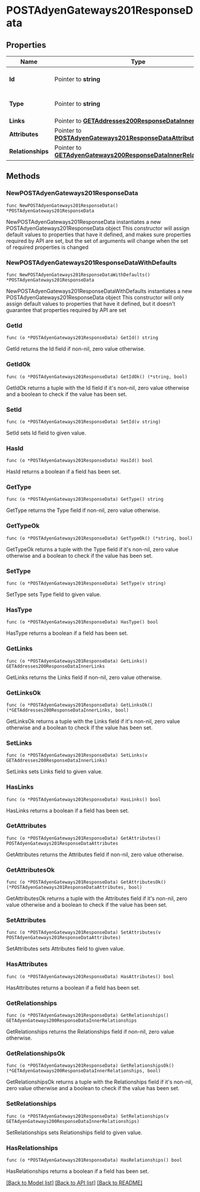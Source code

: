 # POSTAdyenGateways201ResponseData

## Properties

Name | Type | Description | Notes
------------ | ------------- | ------------- | -------------
**Id** | Pointer to **string** | The resource&#39;s id | [optional] 
**Type** | Pointer to **string** | The resource&#39;s type | [optional] 
**Links** | Pointer to [**GETAddresses200ResponseDataInnerLinks**](GETAddresses200ResponseDataInnerLinks.md) |  | [optional] 
**Attributes** | Pointer to [**POSTAdyenGateways201ResponseDataAttributes**](POSTAdyenGateways201ResponseDataAttributes.md) |  | [optional] 
**Relationships** | Pointer to [**GETAdyenGateways200ResponseDataInnerRelationships**](GETAdyenGateways200ResponseDataInnerRelationships.md) |  | [optional] 

## Methods

### NewPOSTAdyenGateways201ResponseData

`func NewPOSTAdyenGateways201ResponseData() *POSTAdyenGateways201ResponseData`

NewPOSTAdyenGateways201ResponseData instantiates a new POSTAdyenGateways201ResponseData object
This constructor will assign default values to properties that have it defined,
and makes sure properties required by API are set, but the set of arguments
will change when the set of required properties is changed

### NewPOSTAdyenGateways201ResponseDataWithDefaults

`func NewPOSTAdyenGateways201ResponseDataWithDefaults() *POSTAdyenGateways201ResponseData`

NewPOSTAdyenGateways201ResponseDataWithDefaults instantiates a new POSTAdyenGateways201ResponseData object
This constructor will only assign default values to properties that have it defined,
but it doesn't guarantee that properties required by API are set

### GetId

`func (o *POSTAdyenGateways201ResponseData) GetId() string`

GetId returns the Id field if non-nil, zero value otherwise.

### GetIdOk

`func (o *POSTAdyenGateways201ResponseData) GetIdOk() (*string, bool)`

GetIdOk returns a tuple with the Id field if it's non-nil, zero value otherwise
and a boolean to check if the value has been set.

### SetId

`func (o *POSTAdyenGateways201ResponseData) SetId(v string)`

SetId sets Id field to given value.

### HasId

`func (o *POSTAdyenGateways201ResponseData) HasId() bool`

HasId returns a boolean if a field has been set.

### GetType

`func (o *POSTAdyenGateways201ResponseData) GetType() string`

GetType returns the Type field if non-nil, zero value otherwise.

### GetTypeOk

`func (o *POSTAdyenGateways201ResponseData) GetTypeOk() (*string, bool)`

GetTypeOk returns a tuple with the Type field if it's non-nil, zero value otherwise
and a boolean to check if the value has been set.

### SetType

`func (o *POSTAdyenGateways201ResponseData) SetType(v string)`

SetType sets Type field to given value.

### HasType

`func (o *POSTAdyenGateways201ResponseData) HasType() bool`

HasType returns a boolean if a field has been set.

### GetLinks

`func (o *POSTAdyenGateways201ResponseData) GetLinks() GETAddresses200ResponseDataInnerLinks`

GetLinks returns the Links field if non-nil, zero value otherwise.

### GetLinksOk

`func (o *POSTAdyenGateways201ResponseData) GetLinksOk() (*GETAddresses200ResponseDataInnerLinks, bool)`

GetLinksOk returns a tuple with the Links field if it's non-nil, zero value otherwise
and a boolean to check if the value has been set.

### SetLinks

`func (o *POSTAdyenGateways201ResponseData) SetLinks(v GETAddresses200ResponseDataInnerLinks)`

SetLinks sets Links field to given value.

### HasLinks

`func (o *POSTAdyenGateways201ResponseData) HasLinks() bool`

HasLinks returns a boolean if a field has been set.

### GetAttributes

`func (o *POSTAdyenGateways201ResponseData) GetAttributes() POSTAdyenGateways201ResponseDataAttributes`

GetAttributes returns the Attributes field if non-nil, zero value otherwise.

### GetAttributesOk

`func (o *POSTAdyenGateways201ResponseData) GetAttributesOk() (*POSTAdyenGateways201ResponseDataAttributes, bool)`

GetAttributesOk returns a tuple with the Attributes field if it's non-nil, zero value otherwise
and a boolean to check if the value has been set.

### SetAttributes

`func (o *POSTAdyenGateways201ResponseData) SetAttributes(v POSTAdyenGateways201ResponseDataAttributes)`

SetAttributes sets Attributes field to given value.

### HasAttributes

`func (o *POSTAdyenGateways201ResponseData) HasAttributes() bool`

HasAttributes returns a boolean if a field has been set.

### GetRelationships

`func (o *POSTAdyenGateways201ResponseData) GetRelationships() GETAdyenGateways200ResponseDataInnerRelationships`

GetRelationships returns the Relationships field if non-nil, zero value otherwise.

### GetRelationshipsOk

`func (o *POSTAdyenGateways201ResponseData) GetRelationshipsOk() (*GETAdyenGateways200ResponseDataInnerRelationships, bool)`

GetRelationshipsOk returns a tuple with the Relationships field if it's non-nil, zero value otherwise
and a boolean to check if the value has been set.

### SetRelationships

`func (o *POSTAdyenGateways201ResponseData) SetRelationships(v GETAdyenGateways200ResponseDataInnerRelationships)`

SetRelationships sets Relationships field to given value.

### HasRelationships

`func (o *POSTAdyenGateways201ResponseData) HasRelationships() bool`

HasRelationships returns a boolean if a field has been set.


[[Back to Model list]](../README.md#documentation-for-models) [[Back to API list]](../README.md#documentation-for-api-endpoints) [[Back to README]](../README.md)



